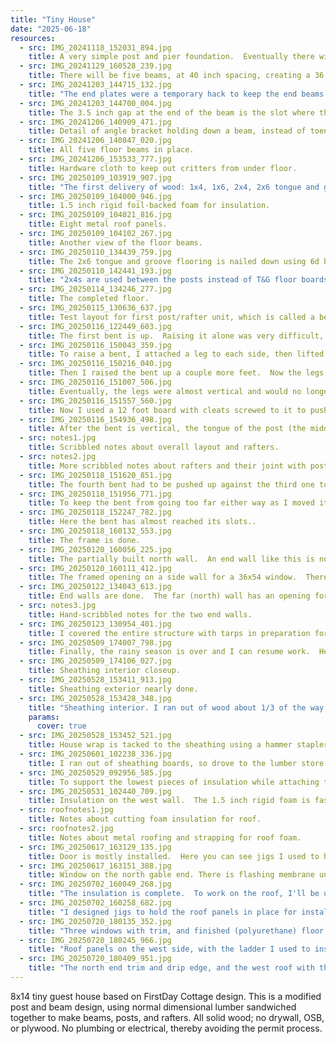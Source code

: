 ```yaml
---
title: "Tiny House"
date: "2025-06-18"
resources:
  - src: IMG_20241118_152031_894.jpg
    title: A very simple post and pier foundation.  Eventually there will be extra supports between the piers to prevent sagging.
  - src: IMG_20241129_160528_239.jpg
    title: There will be five beams, at 40 inch spacing, creating a 36 inch gap between posts for windows.  Each beam is made from two 2x6 boards with a 2x4 sandwiched in between.
  - src: IMG_20241203_144715_132.jpg
    title: "The end plates were a temporary hack to keep the end beams from wiggling.  I've removed them and replaced them with angle brackets hidden under the beam."
  - src: IMG_20241203_144700_004.jpg
    title: The 3.5 inch gap at the end of the beam is the slot where the tongue from the post will fit.
  - src: IMG_20241206_140909_471.jpg
    title: Detail of angle bracket holding down a beam, instead of toenailing.
  - src: IMG_20241206_140847_020.jpg
    title: All five floor beams in place.
  - src: IMG_20241206_153533_777.jpg
    title: Hardware cloth to keep out critters from under floor.
  - src: IMG_20250109_103919_907.jpg
    title: "The first delivery of wood: 1x4, 1x6, 2x4, 2x6 tongue and groove decking"
  - src: IMG_20250109_104000_946.jpg
    title: 1.5 inch rigid foil-backed foam for insulation.
  - src: IMG_20250109_104021_816.jpg
    title: Eight metal roof panels.
  - src: IMG_20250109_104102_267.jpg
    title: Another view of the floor beams.
  - src: IMG_20250110_134439_759.jpg
    title: The 2x6 tongue and groove flooring is nailed down using 6d box nails through the tongue.  This way there are no exposed fasteners.  The punch is used to drive the nail the final 1/4 inch.  The rachet strap pulls in the board against the previous one during nailing.
  - src: IMG_20250110_142441_193.jpg
    title: "2x4s are used between the posts instead of T&G floor boards.  The tenon (middle 2x4) of the post will fit into the slot., and the two outer 2x4s of the post will cover the nails. Eventually the 2x4s and the floor boards will be sanded and finished, so the contrasting color won't be so obvious."
  - src: IMG_20250114_134246_277.jpg
    title: The completed floor.
  - src: IMG_20250115_130636_637.jpg
    title: Test layout for first post/rafter unit, which is called a bent in timber framer jargon.  The 15 pieces will be used as templates for the remaining 4 units.  The walls will be 6 feet high, the collar tie will be 8 feet above the floor, and the peak will be 10 feet above the floor.
  - src: IMG_20250116_122449_603.jpg
    title: The first bent is up.  Raising it alone was very difficult, due to the weight and size.  I attached 8 foot boards to the sides to act as props, and also used a 12 foot board to push up on the collar tie.  The process is shown in the following photos.
  - src: IMG_20250116_150043_359.jpg
    title: To raise a bent, I attached a leg to each side, then lifted the unit a couple of feet onto a stick.
  - src: IMG_20250116_150216_040.jpg
    title: Then I raised the bent up a couple more feet.  Now the legs were starting to help lift the unit.
  - src: IMG_20250116_151007_506.jpg
    title: Eventually, the legs were almost vertical and would no longer support the bent if I pushed it up any farther.
  - src: IMG_20250116_151557_560.jpg
    title: Now I used a 12 foot board with cleats screwed to it to push up on the collar tie.  The bottom of the board was secured with a ratchet strap.  Eventually I was able to push the bent up without the ratchet strap.
  - src: IMG_20250116_154936_498.jpg
    title: After the bent is vertical, the tongue of the post (the middle 2x4) drops into the slot in the floor beam.  Then I brace the bent and nail through the floor beam into the tongue.
  - src: notes1.jpg
    title: Scribbled notes about overall layout and rafters.
  - src: notes2.jpg
    title: More scribbled notes about rafters and their joint with posts.
  - src: IMG_20250118_151620_851.jpg
    title: The fourth bent had to be pushed up against the third one to make room for assembling the last bent.  Then I walked it slowly into its final position, as seen in the next three pictures.
  - src: IMG_20250118_151956_771.jpg
    title: To keep the bent from going too far either way as I moved it, I tied two taut line hitches to its collar tie.
  - src: IMG_20250118_152247_782.jpg
    title: Here the bent has almost reached its slots..
  - src: IMG_20250118_160132_553.jpg
    title: The frame is done.
  - src: IMG_20250120_160056_225.jpg
    title: The partially built north wall.  An end wall like this is not a load-bearing structure, so it can be just strong enough to frame a window and provide a nailing surface for the sheathing.  Here the opening is for a 36x54 window.
  - src: IMG_20250120_160111_412.jpg
    title: The framed opening on a side wall for a 36x54 window.  There is no need for a super-strong header because the posts on either side of the window are the load-bearing structure.
  - src: IMG_20250122_134043_613.jpg
    title: End walls are done.  The far (north) wall has an opening for a 36x54 window; the near (south) wall has an opening for a 30x80 door.  The ratchet strap kept the wall unit from flopping over while I lifted it into place.
  - src: notes3.jpg
    title: Hand-scribbled notes for the two end walls.
  - src: IMG_20250123_130954_401.jpg
    title: I covered the entire structure with tarps in preparation for the snow and rain this coming weekend.  The wall tarps were easy; the roof tarp was very difficult because it was about six inches too short.
  - src: IMG_20250509_174007_798.jpg
    title: Finally, the rainy season is over and I can resume work.  Here is the sheathing exterior.  The sheathing is 1x6 tongue and groove pine nailed to the outside of the posts.
  - src: IMG_20250509_174106_027.jpg
    title: Sheathing interior closeup.
  - src: IMG_20250528_153411_913.jpg
    title: Sheathing exterior nearly done.
  - src: IMG_20250528_153428_348.jpg
    title: "Sheathing interior. I ran out of wood about 1/3 of the way through the east roof.  To install the roof sheathing and house wrap without having to climb on the roof, I worked from the peak downward, using a step ladder inside the house.  The lower part of the roof sheathing can be installed from a ladder set against the outside wall. Here you can see the east roof partially done this way.  Before filling in the lower part of the roof I'll tack a sheet of house wrap to the upper part of the roof."
    params:
      cover: true
  - src: IMG_20250528_153452_521.jpg
    title: House wrap is tacked to the sheathing using a hammer stapler.
  - src: IMG_20250601_102238_336.jpg
    title: I ran out of sheathing boards, so drove to the lumber store and loaded 18 eight-foot boards into my little VW hatchback.  No pickup truck needed.
  - src: IMG_20250529_092956_585.jpg
    title: To support the lowest pieces of insulation while attaching them to the walls, I screwed little scraps of wood to the underside of the floor beams.
  - src: IMG_20250531_102440_709.jpg
    title: Insulation on the west wall.  The 1.5 inch rigid foam is fastened to the walls with 1x4 or 1x6 strapping (rough lumber).  I used screws instead of nails.  Later, the vertical shiplap siding boards will be attached to the strapping.
  - src: roofnotes1.jpg
    title: Notes about cutting foam insulation for roof.
  - src: roofnotes2.jpg
    title: Notes about metal roofing and strapping for roof foam.
  - src: IMG_20250617_163129_135.jpg
    title: Door is mostly installed.  Here you can see jigs I used to hold it in place during installation.  Eventually the gaps will be filled in with spray foam.
  - src: IMG_20250617_163151_388.jpg
    title: Window on the north gable end. There is flashing membrane under the bottom flange, and eventually more membrane will cover the side flanges and then the top flange.
  - src: IMG_20250702_160049_268.jpg
    title: "The insulation is complete.  To work on the roof, I'll be using this long extension ladder set at a 45 degree angle directly on the roof, with the bottom of the ladder anchored on the ground."
  - src: IMG_20250702_160258_682.jpg
    title: "I designed jigs to hold the roof panels in place for installation.  These are temporarily attached to wall strapping."
  - src: IMG_20250720_180135_352.jpg
    title: "Three windows with trim, and finished (polyurethane) floor on north end."
  - src: IMG_20250720_180245_966.jpg
    title: "Roof panels on the west side, with the ladder I used to install the panels."
  - src: IMG_20250720_180409_951.jpg
    title: "The north end trim and drip edge, and the west roof with the ridge cap."
---
```


8x14 tiny guest house based on FirstDay Cottage design. This is a
modified post and beam design, using normal dimensional lumber
sandwiched together to make beams, posts, and rafters. All solid wood;
no drywall, OSB, or plywood. No plumbing or electrical, thereby
avoiding the permit process.
